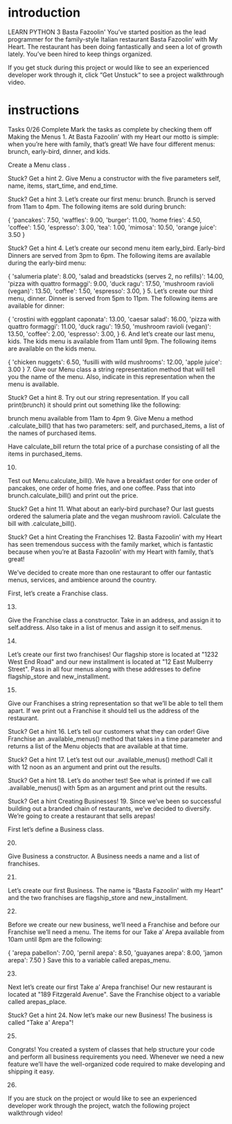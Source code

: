 # introduction

LEARN PYTHON 3
Basta Fazoolin'
You’ve started position as the lead programmer for the family-style Italian restaurant Basta Fazoolin’ with My Heart. The restaurant has been doing fantastically and seen a lot of growth lately. You’ve been hired to keep things organized.

If you get stuck during this project or would like to see an experienced developer work through it, click “Get Unstuck“ to see a project walkthrough video.

# instructions

Tasks
0/26 Complete
Mark the tasks as complete by checking them off
Making the Menus 1.
At Basta Fazoolin’ with my Heart our motto is simple: when you’re here with family, that’s great! We have four different menus: brunch, early-bird, dinner, and kids.

Create a Menu class .

Stuck? Get a hint 2.
Give Menu a constructor with the five parameters self, name, items, start_time, and end_time.

Stuck? Get a hint 3.
Let’s create our first menu: brunch. Brunch is served from 11am to 4pm. The following items are sold during brunch:

{
'pancakes': 7.50, 'waffles': 9.00, 'burger': 11.00, 'home fries': 4.50, 'coffee': 1.50, 'espresso': 3.00, 'tea': 1.00, 'mimosa': 10.50, 'orange juice': 3.50
}

Stuck? Get a hint 4.
Let’s create our second menu item early_bird. Early-bird Dinners are served from 3pm to 6pm. The following items are available during the early-bird menu:

{
'salumeria plate': 8.00, 'salad and breadsticks (serves 2, no refills)': 14.00, 'pizza with quattro formaggi': 9.00, 'duck ragu': 17.50, 'mushroom ravioli (vegan)': 13.50, 'coffee': 1.50, 'espresso': 3.00,
} 5.
Let’s create our third menu, dinner. Dinner is served from 5pm to 11pm. The following items are available for dinner:

{
'crostini with eggplant caponata': 13.00, 'caesar salad': 16.00, 'pizza with quattro formaggi': 11.00, 'duck ragu': 19.50, 'mushroom ravioli (vegan)': 13.50, 'coffee': 2.00, 'espresso': 3.00,
} 6.
And let’s create our last menu, kids. The kids menu is available from 11am until 9pm. The following items are available on the kids menu.

{
'chicken nuggets': 6.50, 'fusilli with wild mushrooms': 12.00, 'apple juice': 3.00
} 7.
Give our Menu class a string representation method that will tell you the name of the menu. Also, indicate in this representation when the menu is available.

Stuck? Get a hint 8.
Try out our string representation. If you call print(brunch) it should print out something like the following:

brunch menu available from 11am to 4pm 9.
Give Menu a method .calculate_bill() that has two parameters: self, and purchased_items, a list of the names of purchased items.

Have calculate_bill return the total price of a purchase consisting of all the items in purchased_items.

10.
Test out Menu.calculate_bill(). We have a breakfast order for one order of pancakes, one order of home fries, and one coffee. Pass that into brunch.calculate_bill() and print out the price.

Stuck? Get a hint 11.
What about an early-bird purchase? Our last guests ordered the salumeria plate and the vegan mushroom ravioli. Calculate the bill with .calculate_bill().

Stuck? Get a hint
Creating the Franchises 12.
Basta Fazoolin’ with my Heart has seen tremendous success with the family market, which is fantastic because when you’re at Basta Fazoolin’ with my Heart with family, that’s great!

We’ve decided to create more than one restaurant to offer our fantastic menus, services, and ambience around the country.

First, let’s create a Franchise class.

13.
Give the Franchise class a constructor. Take in an address, and assign it to self.address. Also take in a list of menus and assign it to self.menus.

14.
Let’s create our first two franchises! Our flagship store is located at "1232 West End Road" and our new installment is located at "12 East Mulberry Street". Pass in all four menus along with these addresses to define flagship_store and new_installment.

15.
Give our Franchises a string representation so that we’ll be able to tell them apart. If we print out a Franchise it should tell us the address of the restaurant.

Stuck? Get a hint 16.
Let’s tell our customers what they can order! Give Franchise an .available_menus() method that takes in a time parameter and returns a list of the Menu objects that are available at that time.

Stuck? Get a hint 17.
Let’s test out our .available_menus() method! Call it with 12 noon as an argument and print out the results.

Stuck? Get a hint 18.
Let’s do another test! See what is printed if we call .available_menus() with 5pm as an argument and print out the results.

Stuck? Get a hint
Creating Businesses! 19.
Since we’ve been so successful building out a branded chain of restaurants, we’ve decided to diversify. We’re going to create a restaurant that sells arepas!

First let’s define a Business class.

20.
Give Business a constructor. A Business needs a name and a list of franchises.

21.
Let’s create our first Business. The name is "Basta Fazoolin' with my Heart" and the two franchises are flagship_store and new_installment.

22.
Before we create our new business, we’ll need a Franchise and before our Franchise we’ll need a menu. The items for our Take a’ Arepa available from 10am until 8pm are the following:

{
'arepa pabellon': 7.00, 'pernil arepa': 8.50, 'guayanes arepa': 8.00, 'jamon arepa': 7.50
}
Save this to a variable called arepas_menu.

23.
Next let’s create our first Take a’ Arepa franchise! Our new restaurant is located at "189 Fitzgerald Avenue". Save the Franchise object to a variable called arepas_place.

Stuck? Get a hint 24.
Now let’s make our new Business! The business is called "Take a' Arepa"!

25.
Congrats! You created a system of classes that help structure your code and perform all business requirements you need. Whenever we need a new feature we’ll have the well-organized code required to make developing and shipping it easy.

26.
If you are stuck on the project or would like to see an experienced developer work through the project, watch the following project walkthrough video!
